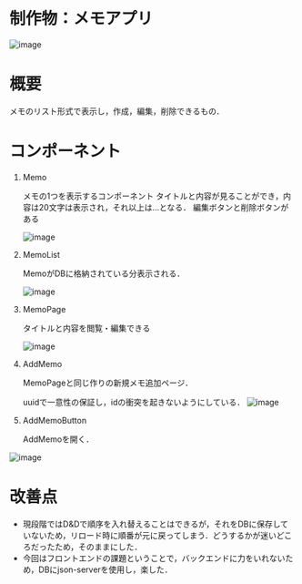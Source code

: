 # 制作物：メモアプリ
![image](https://github.com/user-attachments/assets/6f95b7c7-1459-43ba-9cea-f61089d747e4)


# 概要
メモのリスト形式で表示し，作成，編集，削除できるもの．

# コンポーネント
1. Memo
   
   メモの1つを表示するコンポーネント
   タイトルと内容が見ることができ，内容は20文字は表示され，それ以上は...となる．
   編集ボタンと削除ボタンがある
   
   ![image](https://github.com/user-attachments/assets/2dbd769e-0b1e-4119-aadc-c6a68b10fe3c)

3. MemoList
   
   MemoがDBに格納されている分表示される．
   
   ![image](https://github.com/user-attachments/assets/82ac894f-4294-4e90-9769-4f2be5b9fe56)

   
5. MemoPage
   
   タイトルと内容を閲覧・編集できる
   
   ![image](https://github.com/user-attachments/assets/4fad49ff-dd20-473b-a036-cef733de102f)

   
7. AddMemo

   MemoPageと同じ作りの新規メモ追加ページ．
   
   uuidで一意性の保証し，idの衝突を起きないようにしている．
   ![image](https://github.com/user-attachments/assets/9f78302d-35f1-4eb7-9c3a-b30d27256967)

9. AddMemoButton
    
    AddMemoを開く．
   
  ![image](https://github.com/user-attachments/assets/b578deec-3592-4eff-823e-786738411e9e)

# 改善点
- 現段階ではD&Dで順序を入れ替えることはできるが，それをDBに保存していないため，リロード時に順番が元に戻ってしまう．どうするかが迷いどころだったため，そのままにした．
- 今回はフロントエンドの課題ということで，バックエンドに力をいれないため，DBにjson-serverを使用し，楽した．
